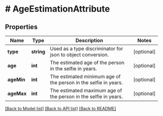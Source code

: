 # # AgeEstimationAttribute

## Properties

Name | Type | Description | Notes
------------ | ------------- | ------------- | -------------
**type** | **string** | Used as a type discriminator for json to object conversion. | [optional]
**age** | **int** | The estimated age of the person in the selfie in years. | [optional]
**ageMin** | **int** | The estimated minimum age of the person in the selfie in years. | [optional]
**ageMax** | **int** | The estimated maximum age of the person in the selfie in years. | [optional]

[[Back to Model list]](../../README.md#models) [[Back to API list]](../../README.md#endpoints) [[Back to README]](../../README.md)
